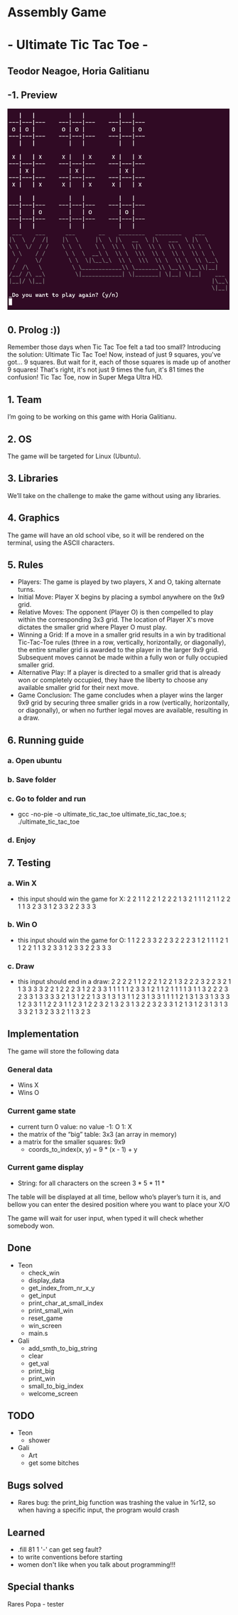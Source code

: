 # Assembly Game
# - Ultimate Tic Tac Toe -
## Teodor Neagoe, Horia Galitianu

## -1. Preview

<img src="ss\won_screen.png" width="500"/> 

## 0. Prolog :))
Remember those days when Tic Tac Toe felt a tad too small? Introducing the solution: Ultimate Tic Tac Toe! Now, instead of just 9 squares, you've got... 9 squares. But wait for it, each of those squares is made up of another 9 squares! That's right, it's not just 9 times the fun, it's 81 times the confusion! Tic Tac Toe, now in Super Mega Ultra HD.

## 1. Team
I’m going to be working on this game with Horia Galitianu.
## 2. OS
The game will be targeted for Linux (Ubuntu).
## 3. Libraries
We’ll take on the challenge to make the game without using any libraries.
## 4. Graphics
The game will have an old school vibe, so it will be rendered on the terminal, using the ASCII characters. 
## 5. Rules
- Players: The game is played by two players, X and O, taking alternate turns.
- Initial Move: Player X begins by placing a symbol anywhere on the 9x9 grid.
- Relative Moves: The opponent (Player O) is then compelled to play within the corresponding 3x3 grid. The location of Player X's move dictates the smaller grid where Player O must play.
- Winning a Grid: If a move in a smaller grid results in a win by traditional Tic-Tac-Toe rules (three in a row, vertically, horizontally, or diagonally), the entire smaller grid is awarded to the player in the larger 9x9 grid. Subsequent moves cannot be made within a fully won or fully occupied smaller grid.
- Alternative Play: If a player is directed to a smaller grid that is already won or completely occupied, they have the liberty to choose any available smaller grid for their next move.
- Game Conclusion: The game concludes when a player wins the larger 9x9 grid by securing three smaller grids in a row (vertically, horizontally, or diagonally), or when no further legal moves are available, resulting in a draw.

## 6. Running guide
### a. Open ubuntu
### b. Save folder
### c. Go to folder and run
- gcc -no-pie -o ultimate_tic_tac_toe ultimate_tic_tac_toe.s; ./ultimate_tic_tac_toe
### d. Enjoy

## 7. Testing
### a. Win X
- this input should win the game for X:
2 2
1 1
2 2
1 2
2 2
1 3
2 1
1 1
2 1
1 2
2 1
1 3
2 3
3 1
2 3
3 2
2 3
3 3

### b. Win O
- this input should win the game for O:
1 1
2 2
3 3
2 2
3 2
2 2
3 1
2 1
1 1
2 1
1 2
2 1
1 3
2 3
3 1
2 3
3 2
2 3
3 3

### c. Draw
- this input should end in a draw:
2 2
2 2
1 1
2 2
2 1
2 2
1 3
2 2
2 3
2 2
3 2
1 1
3 3
3 3
2 2
1 2
2 2
3 1
2 2
3 3
1 1
1 1
1 2
3 3
1 2
1 1
2 1
1 1
1 3
1 1
3 2
2 2
3 2
3 3
1 3
3 3
3 2
1 3
1 2
2 1
3 3
1 3
1 3
1 1
2 3
1 3
3 1
1 1
1 2
1 3
1 3
3 1
3 3
3 1
2 3
3 1
1 2
2 3
1 1
2 3
1 2
2 3
2 1
3 2
3 1
3 2
2 3
2 3
3 1
2 1
3 1
2 3
1 3
1 3
3 3
2 1
3 2
3 3
2 1
1 3
2 3

## Implementation
The game will store the following data
### General data
- Wins X
- Wins O
### Current game state
- current turn
0 value: no value
-1: O
1: X
- the matrix of the “big” table: 3x3 (an array in memory)
- a matrix for the smaller squares: 9x9
    * coords_to_index(x, y) = 9 * (x - 1) + y
### Current game display
- String: for all characters on the screen
    3 * 5 * 11 * 

The table will be displayed at all time, bellow who’s player’s turn it is, and bellow you can enter the desired position where you want to place your X/O

The game will wait for user input, when typed it will check whether somebody won.

## Done
- Teon
    * check_win
    * display_data
    * get_index_from_nr_x_y
    * get_input
    * print_char_at_small_index
    * print_small_win
    * reset_game
    * win_screen
    * main.s
- Gali
    * add_smth_to_big_string
    * clear
    * get_val
    * print_big
    * print_win
    * small_to_big_index
    * welcome_screen

## TODO
- Teon
    * shower
- Gali
    * Art
    * get some bitches

## Bugs solved
- Rares bug: the print_big function was trashing the value in %r12, so when having a specific input, the program would crash

## Learned
- .fill 81 1 '-' can get seg fault?
- to write conventions before starting
- women don't like when you talk about programming!!!

## Special thanks
Rares Popa - tester